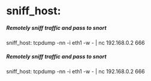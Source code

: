 # sniff_host:

##### Remotely sniff traffic and pass to snort

   sniff_host:   tcpdump -nn -i eth1 -w - | nc 192.168.0.2 666

##### Remotely sniff traffic and pass to snort

   sniff_host:   tcpdump -nn -i eth1 -w - | nc 192.168.0.2 666
